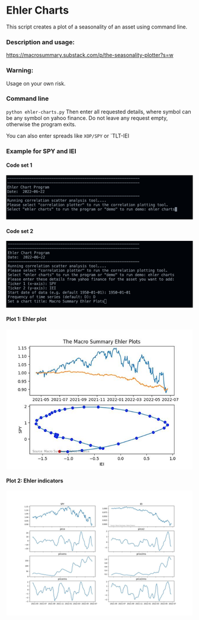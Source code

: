 # Ehler Charts
This script creates a plot of a seasonality of an asset using command line.

### Description and usage:
https://macrosummary.substack.com/p/the-seasonality-plotter?s=w

### Warning:
Usage on your own risk.

### Command line
`python ehler-charts.py`
Then enter all requested details, where symbol can be any symbol on yahoo finance.
Do not leave any request empty, otherwise the program exits.

You can also enter spreads like `XOP/SPY` or `TLT-IEI

### Example for SPY and IEI

#### Code set 1
![plot](./Code1.jpg)
#### Code set 2
![plot](./Code2.jpg)
#### Plot 1: Ehler plot
![plot](./Plot1.jpg)
#### Plot 2: Ehler indicators
![plot](./Plot2.jpg)
